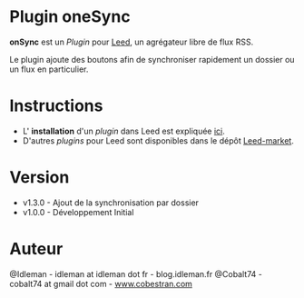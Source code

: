 Plugin oneSync
=============

**onSync** est un _Plugin_ pour [Leed](http://projet.idleman.fr/leed), un agrégateur libre de flux RSS.

Le plugin ajoute des boutons afin de synchroniser rapidement un dossier ou un flux en particulier.

Instructions
============

* L' **installation** d'un _plugin_ dans Leed est expliquée [ici](http://projet.idleman.fr/leed/?page=Plugins).
* D'autres _plugins_ pour Leed sont disponibles dans le dépôt [Leed-market](https://github.com/ldleman/Leed-market).

Version
=======

* v1.3.0  -  Ajout de la synchronisation par dossier
* v1.0.0  -  Développement Initial

Auteur
=======
@Idleman - idleman at idleman dot fr - blog.idleman.fr
@Cobalt74 - cobalt74 at gmail dot com - www.cobestran.com
